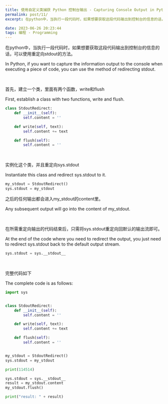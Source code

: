 ```yaml
---
title: 使用自定义类捕获 Python 控制台输出 - Capturing Console Output in Python Using Custom Class
permalink: post/11/
excerpt: 在python中，当执行一段代码时，如果想要获取这段代码输出到控制台的信息的话，可以使用重定向stdout的方法。<br>In Python, if you want to capture the information output to the console when executing a piece of code, you can use the method of redirecting stdout.

date: 2023-06-26 20:23:44
tags: 编程 - Programming
---
```


在python中，当执行一段代码时，如果想要获取这段代码输出到控制台的信息的话，可以使用重定向stdout的方法。

In Python, if you want to capture the information output to the console when executing a piece of code, you can use the method of redirecting stdout.

<p><br></p>

首先，建立一个类，里面有两个函数，write和flush

First, establish a class with two functions, write and flush.

```python
class StdoutRedirect:
    def __init__(self):
        self.content = ''

    def write(self, text):
        self.content += text

    def flush(self):
        self.content = ''
```

<p><br></p>

实例化这个类，并且重定向sys.stdout

Instantiate this class and redirect sys.stdout to it.

```python
my_stdout = StdoutRedirect()
sys.stdout = my_stdout
```

之后的任何输出都会进入my_stdout的content里。

Any subsequent output will go into the content of my_stdout.

<p><br></p>

在所需重定向输出的代码结束后，只需将sys.stdout重定向回默认的输出流即可。

At the end of the code where you need to redirect the output, you just need to redirect sys.stdout back to the default output stream.

```python
sys.stdout = sys.__stdout__
```

<p><br></p>

完整代码如下

The complete code is as follows:

```python
import sys


class StdoutRedirect:
    def __init__(self):
        self.content = ''

    def write(self, text):
        self.content += text

    def flush(self):
        self.content = ''


my_stdout = StdoutRedirect()
sys.stdout = my_stdout

print(114514)

sys.stdout = sys.__stdout__
result = my_stdout.content
my_stdout.flush()

print("result: " + result)
```